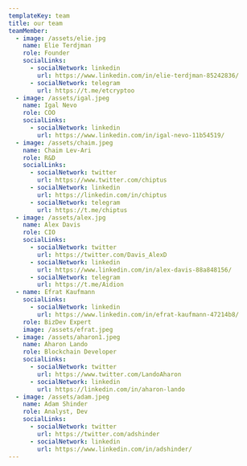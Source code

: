 ```yaml
---
templateKey: team
title: our team
teamMember:
  - image: /assets/elie.jpg
    name: Elie Terdjman
    role: Founder
    socialLinks:
      - socialNetwork: linkedin
        url: https://www.linkedin.com/in/elie-terdjman-85242836/
      - socialNetwork: telegram
        url: https://t.me/etcryptoo
  - image: /assets/igal.jpeg
    name: Igal Nevo
    role: COO
    socialLinks:
      - socialNetwork: linkedin
        url: https://www.linkedin.com/in/igal-nevo-11b54519/
  - image: /assets/chaim.jpeg
    name: Chaim Lev-Ari
    role: R&D
    socialLinks:
      - socialNetwork: twitter
        url: https://www.twitter.com/chiptus
      - socialNetwork: linkedin
        url: https://linkedin.com/in/chiptus
      - socialNetwork: telegram
        url: https://t.me/chiptus
  - image: /assets/alex.jpg
    name: Alex Davis
    role: CIO
    socialLinks:
      - socialNetwork: twitter
        url: https://twitter.com/Davis_AlexD
      - socialNetwork: linkedin
        url: https://www.linkedin.com/in/alex-davis-88a848156/
      - socialNetwork: telegram
        url: https://t.me/Aidion
  - name: Efrat Kaufmann
    socialLinks:
      - socialNetwork: linkedin
        url: https://www.linkedin.com/in/efrat-kaufmann-47214b8/
    role: BizDev Expert
    image: /assets/efrat.jpeg
  - image: /assets/aharon1.jpeg
    name: Aharon Lando
    role: Blockchain Developer
    socialLinks:
      - socialNetwork: twitter
        url: https://www.twitter.com/LandoAharon
      - socialNetwork: linkedin
        url: https://linkedin.com/in/aharon-lando
  - image: /assets/adam.jpeg
    name: Adam Shinder
    role: Analyst, Dev
    socialLinks:
      - socialNetwork: twitter
        url: https://twitter.com/adshinder
      - socialNetwork: linkedin
        url: https://www.linkedin.com/in/adshinder/
---
```

